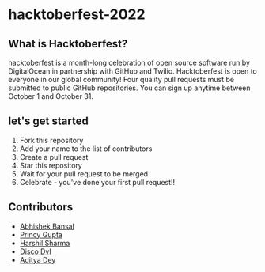 # hacktoberfest-2022

## What is Hacktoberfest?
hacktoberfest is a month-long celebration of open source software run by DigitalOcean in partnership with GitHub and Twilio. Hacktoberfest is open to everyone in our global community! Four quality pull requests must be submitted to public GitHub repositories. You can sign up anytime between October 1 and October 31.

## let's get started
1. Fork this repository
2. Add your name to the list of contributors
3. Create a pull request
4. Star this repository
5. Wait for your pull request to be merged
6. Celebrate - you've done your first pull request!!

## Contributors
- [Abhishek Bansal](https://github.com/abhishek5324)
- [Princy Gupta](https://github.com/Princy-Gupta)
- [Harshil Sharma](https://github.com/harshilsharmaa)
- [Disco Dvl](https://github.com/discodevl)
- [Aditya Dey](https://github.com/AdityaDey4)

